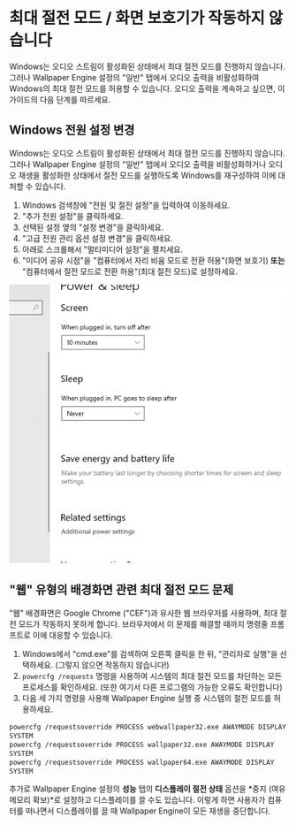 # 최대 절전 모드 / 화면 보호기가 작동하지 않습니다

Windows는 오디오 스트림이 활성화된 상태에서 최대 절전 모드를 진행하지 않습니다. 그러나 Wallpaper Engine 설정의 "일반" 탭에서 오디오 출력을 비활성화하여 Windows의 최대 절전 모드를 허용할 수 있습니다. 오디오 출력을 계속하고 싶으면, 이 가이드의 다음 단계를 따르세요.

## Windows 전원 설정 변경

Windows는 오디오 스트림이 활성화된 상태에서 최대 절전 모드를 진행하지 않습니다. 그러나 Wallpaper Engine 설정의 "일반" 탭에서 오디오 출력을 비활성화하거나 오디오 재생을 활성화한 상태에서 절전 모드를 실행하도록 Windows를 재구성하여 이에 대처할 수 있습니다.

1. Windows 검색창에 "전원 및 절전 설정"을 입력하여 이동하세요.
2. "추가 전원 설정"을 클릭하세요.
3. 선택된 설정 옆의 "설정 변경"을 클릭하세요.
4. "고급 전원 관리 옵션 설정 변경"을 클릭하세요.
5. 아래로 스크롤해서 "멀티미디어 설정"을 펼치세요.
6. "미디어 공유 시점"을 "컴퓨터에서 자리 비움 모드로 전환 허용"(화면 보호기) **또는** "컴퓨터에서 절전 모드로 전환 허용"(최대 절전 모드)로 설정하세요.

!["컴퓨터에서 절전 모드로 전환 허용" 활성화](./power.gif)

## "웹" 유형의 배경화면 관련 최대 절전 모드 문제

"웹" 배경화면은 Google Chrome ("CEF")과 유사한 웹 브라우저를 사용하며, 최대 절전 모드가 작동하지 못하게 합니다. 브라우저에서 이 문제를 해결할 때까지 명령줄 프롬프트로 이에 대응할 수 있습니다.

1. Windows에서 "cmd.exe"를 검색하여 오른쪽 클릭을 한 뒤, "관리자로 실행"을 선택하세요. (그렇지 않으면 작동하지 않습니다!)
2. `powercfg /requests` 명령을 사용하여 시스템의 최대 절전 모드를 차단하는 모든 프로세스를 확인하세요. (또한 여기서 다른 프로그램의 가능한 오류도 확인합니다)
3. 다음 세 가지 명령을 사용해 Wallpaper Engine 실행 중 시스템의 절전 모드를 허용하세요.

```
powercfg /requestsoverride PROCESS webwallpaper32.exe AWAYMODE DISPLAY SYSTEM
powercfg /requestsoverride PROCESS wallpaper32.exe AWAYMODE DISPLAY SYSTEM
powercfg /requestsoverride PROCESS wallpaper64.exe AWAYMODE DISPLAY SYSTEM
```

추가로 Wallpaper Engine 설정의 **성능** 탭의 **디스플레이 절전 상태** 옵션을 *중지 (여유 메모리 확보)*로 설정하고 디스플레이를 끌 수도 있습니다. 이렇게 하면 사용자가 컴퓨터를 떠나면서 디스플레이를 끌 때 Wallpaper Engine이 모든 재생을 중단합니다.